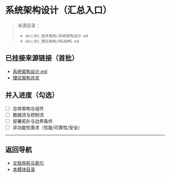 # 系统架构设计（汇总入口）

> 来源目录：
>
> - `doc/03_技术架构/系统架构设计.md`
> - `doc/03_理论架构/README.md`

## 已挂接来源链接（首批）

- [系统架构设计.md](../03_技术架构/系统架构设计.md)
- [理论架构总览](../03_理论架构/README.md)

## 并入进度（勾选）

- [ ] 总体架构与组件
- [ ] 数据流与控制流
- [ ] 部署拓扑与边界条件
- [ ] 非功能性需求（性能/可靠性/安全）

---

## 返回导航

- [文档导航与索引](../00_总览与导航/文档导航与索引.md)
- [本模块目录](./README.md)
